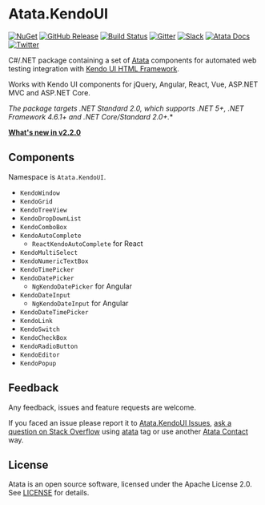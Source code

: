 # Atata.KendoUI

[![NuGet](http://img.shields.io/nuget/v/Atata.KendoUI.svg)](https://www.nuget.org/packages/Atata.KendoUI/)
[![GitHub Release](https://img.shields.io/github/release/atata-framework/atata-kendoui.svg)](https://github.com/atata-framework/atata-kendoui/releases)
[![Build Status](https://dev.azure.com/atata-framework/atata-kendoui/_apis/build/status/atata-kendoui-ci?branchName=main)](https://dev.azure.com/atata-framework/atata-kendoui/_build/latest?definitionId=16&branchName=main)
[![Gitter](https://badges.gitter.im/atata-framework/atata-kendoui.svg)](https://gitter.im/atata-framework/atata-kendoui)
[![Slack](https://img.shields.io/badge/join-Slack-green.svg?colorB=4EB898)](https://join.slack.com/t/atata-framework/shared_invite/zt-5j3lyln7-WD1ZtMDzXBhPm0yXLDBzbA)
[![Atata Docs](https://img.shields.io/badge/docs-Atata_Framework-orange.svg)](https://atata.io)
[![Twitter](https://img.shields.io/badge/follow-@AtataFramework-blue.svg)](https://twitter.com/AtataFramework)

C#/.NET package containing a set of [Atata](https://github.com/atata-framework/atata) components for automated web testing integration with [Kendo UI HTML Framework](http://www.telerik.com/kendo-ui).

Works with Kendo UI components for jQuery, Angular, React, Vue, ASP.NET MVC and ASP.NET Core.

*The package targets .NET Standard 2.0, which supports .NET 5+, .NET Framework 4.6.1+ and .NET Core/Standard 2.0+.**

**[What's new in v2.2.0](https://atata.io/blog/2022/11/29/atata.kendoui-2.2.0-released/)**

## Components

Namespace is `Atata.KendoUI`.

- `KendoWindow`
- `KendoGrid`
- `KendoTreeView`
- `KendoDropDownList`
- `KendoComboBox`
- `KendoAutoComplete`
  - `ReactKendoAutoComplete` for React
- `KendoMultiSelect`
- `KendoNumericTextBox`
- `KendoTimePicker`
- `KendoDatePicker`
  -  `NgKendoDatePicker` for Angular
- `KendoDateInput`
  - `NgKendoDateInput` for Angular
- `KendoDateTimePicker`
- `KendoLink`
- `KendoSwitch`
- `KendoCheckBox`
- `KendoRadioButton`
- `KendoEditor`
- `KendoPopup`

## Feedback

Any feedback, issues and feature requests are welcome.

If you faced an issue please report it to [Atata.KendoUI Issues](https://github.com/atata-framework/atata-kendoui/issues),
[ask a question on Stack Overflow](https://stackoverflow.com/questions/ask?tags=atata) using [atata](https://stackoverflow.com/questions/tagged/atata) tag
or use another [Atata Contact](https://atata.io/contact/) way.

## License

Atata is an open source software, licensed under the Apache License 2.0.
See [LICENSE](LICENSE) for details.
